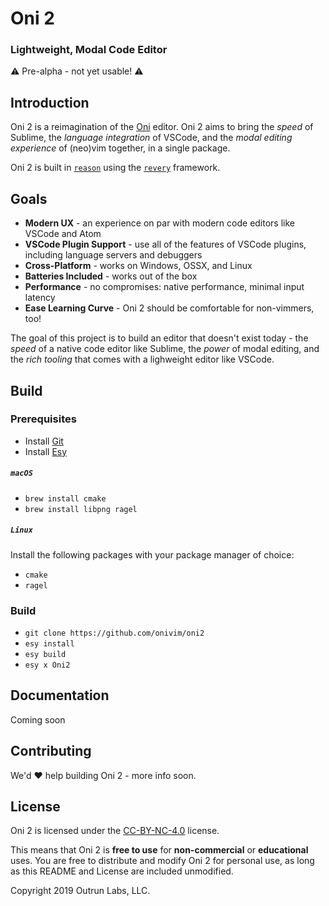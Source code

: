 # Oni 2

### Lightweight, Modal Code Editor

:warning: Pre-alpha - not yet usable! :warning: 

## Introduction

Oni 2 is a reimagination of the [Oni](https://onivim.io) editor. Oni 2 aims to bring the _speed_ of Sublime, the _language integration_ of VSCode, and the _modal editing experience_ of (neo)vim together, in a single package.

Oni 2 is built in [`reason`](https://reasonml.github.io) using the [`revery`](https://github.com/revery-ui/revery) framework.

## Goals

- __Modern UX__ - an experience on par with modern code editors like VSCode and Atom
- __VSCode Plugin Support__ - use all of the features of VSCode plugins, including language servers and debuggers
- __Cross-Platform__ - works on Windows, OSSX, and Linux
- __Batteries Included__ - works out of the box
- __Performance__ - no compromises: native performance, minimal input latency
- __Ease Learning Curve__ - Oni 2 should be comfortable for non-vimmers, too!

The goal of this project is to build an editor that doesn't exist today - the _speed_ of a native code editor like Sublime, the _power_ of modal editing, and the _rich tooling_ that comes with a lighweight editor like VSCode.

## Build

### Prerequisites

- Install [Git](https://git-scm.com/)
- Install [Esy](https://esy.sh)

##### `macOS`

- `brew install cmake`
- `brew install libpng ragel`

##### `Linux`

Install the following packages with your package manager of choice:
- `cmake`
- `ragel`

### Build

- `git clone https://github.com/onivim/oni2`
- `esy install`
- `esy build`
- `esy x Oni2`

## Documentation

Coming soon

## Contributing

We'd :heart: help building Oni 2 - more info soon.

## License

Oni 2 is licensed under the [CC-BY-NC-4.0](https://creativecommons.org/licenses/by-nc/4.0/legalcode) license.

This means that Oni 2 is __free to use__ for __non-commercial__ or __educational__ uses. You are free to distribute and modify Oni 2 for personal use, as long as this README and License are included unmodified.

Copyright 2019 Outrun Labs, LLC.
